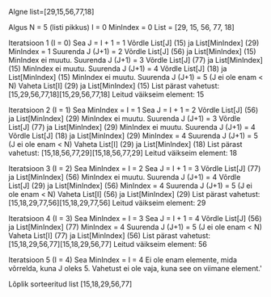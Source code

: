 
Algne list=[29,15,56,77,18]

Algus
N = 5 (listi pikkus)
I = 0
MinIndex = 0
List = [29, 15, 56, 77, 18]


Iteratsioon 1 (I = 0)
Sea J = I + 1 = 1
Võrdle List[J] (15) ja List[MinIndex] (29)
MinIndex = 1
Suurenda J (J+1) = 2
Võrdle List[J] (56) ja List[MinIndex] (15)
MinIndex ei muutu.
Suurenda J (J+1) = 3
Võrdle List[J] (77) ja List[MinIndex] (15)
MinIndex ei muutu.
Suurenda J (J+1) = 4
Võrdle List[J] (18) ja List[MinIndex] (15)
MinIndex ei muutu.
Suurenda J (J+1) = 5 (J ei ole enam < N)
Vaheta List[I] (29) ja List[MinIndex] (15)
List pärast vahetust: [15,29,56,77,18][15,29,56,77,18]
Leitud väikseim element: 15


Iteratsioon 2 (I = 1)
Sea MinIndex = I = 1
Sea J = I + 1 = 2
Võrdle List[J] (56) ja List[MinIndex] (29)
MinIndex ei muutu.
Suurenda J (J+1) = 3
Võrdle List[J] (77) ja List[MinIndex] (29)
MinIndex ei muutu.
Suurenda J (J+1) = 4
Võrdle List[J] (18) ja List[MinIndex] (29)
MinIndex = 4
Suurenda J (J+1) = 5 (J ei ole enam < N)
Vaheta List[I] (29) ja List[MinIndex] (18)
List pärast vahetust: [15,18,56,77,29][15,18,56,77,29]
Leitud väikseim element: 18


Iteratsioon 3 (I = 2)
Sea MinIndex = I = 2
Sea J = I + 1 = 3
Võrdle List[J] (77) ja List[MinIndex] (56)
MinIndex ei muutu.
Suurenda J (J+1) = 4
Võrdle List[J] (29) ja List[MinIndex] (56)
MinIndex = 4
Suurenda J (J+1) = 5 (J ei ole enam < N)
Vaheta List[I] (56) ja List[MinIndex] (29)
List pärast vahetust: [15,18,29,77,56][15,18,29,77,56]
Leitud väikseim element: 29


Iteratsioon 4 (I = 3)
Sea MinIndex = I = 3
Sea J = I + 1 = 4
Võrdle List[J] (56) ja List[MinIndex] (77)
MinIndex = 4
Suurenda J (J+1) = 5 (J ei ole enam < N)
Vaheta List[I] (77) ja List[MinIndex] (56)
List pärast vahetust: [15,18,29,56,77][15,18,29,56,77]
Leitud väikseim element: 56


Iteratsioon  5 (I = 4)
Sea MinIndex = I = 4
Ei ole enam elemente, mida võrrelda, kuna J oleks 5.
Vahetust ei ole vaja, kuna see on viimane element.'

Lõplik sorteeritud list  [15,18,29,56,77]
